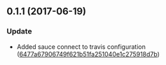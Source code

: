 <a name="0.1.1"></a>
## 0.1.1 (2017-06-19)


### Update

* Added sauce connect to travis configuration ([6477a67906749f621b51fa251040e1c275918d7b](https://github.com/advanced-rest-client/multipart-payload-transformer/commit/6477a67906749f621b51fa251040e1c275918d7b))



